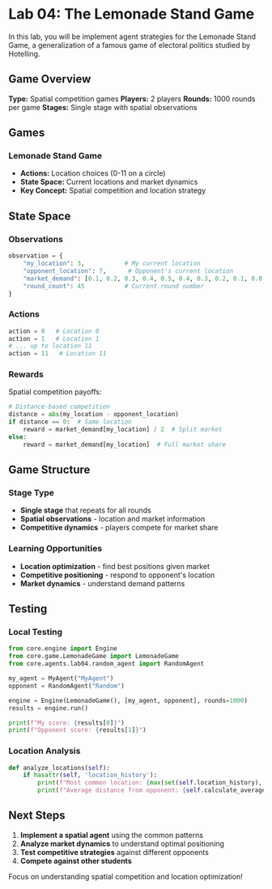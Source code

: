 # Lab 04: The Lemonade Stand Game

In this lab, you will be implement agent strategies for the Lemonade Stand Game,
a generalization of a famous game of electoral politics studied by Hotelling.

## Game Overview

**Type:** Spatial competition games
**Players:** 2 players
**Rounds:** 1000 rounds per game
**Stages:** Single stage with spatial observations

## Games

### Lemonade Stand Game
- **Actions:** Location choices (0-11 on a circle)
- **State Space:** Current locations and market dynamics
- **Key Concept:** Spatial competition and location strategy

## State Space

### Observations
```python
observation = {
    "my_location": 3,           # My current location
    "opponent_location": 7,      # Opponent's current location
    "market_demand": [0.1, 0.2, 0.3, 0.4, 0.5, 0.4, 0.3, 0.2, 0.1, 0.0, 0.0, 0.0],
    "round_count": 45           # Current round number
}
```

### Actions
```python
action = 0   # Location 0
action = 1   # Location 1
# ... up to location 11
action = 11   # Location 11
```

### Rewards
Spatial competition payoffs:
```python
# Distance-based competition
distance = abs(my_location - opponent_location)
if distance == 0:  # Same location
    reward = market_demand[my_location] / 2  # Split market
else:
    reward = market_demand[my_location]  # Full market share
```

## Game Structure

### Stage Type
- **Single stage** that repeats for all rounds
- **Spatial observations** - location and market information
- **Competitive dynamics** - players compete for market share

### Learning Opportunities
- **Location optimization** - find best positions given market
- **Competitive positioning** - respond to opponent's location
- **Market dynamics** - understand demand patterns

## Testing

### Local Testing
```python
from core.engine import Engine
from core.game.LemonadeGame import LemonadeGame
from core.agents.lab04.random_agent import RandomAgent

my_agent = MyAgent("MyAgent")
opponent = RandomAgent("Random")

engine = Engine(LemonadeGame(), [my_agent, opponent], rounds=1000)
results = engine.run()

print(f"My score: {results[0]}")
print(f"Opponent score: {results[1]}")
```

### Location Analysis
```python
def analyze_locations(self):
    if hasattr(self, 'location_history'):
        print(f"Most common location: {max(set(self.location_history), key=self.location_history.count)}")
        print(f"Average distance from opponent: {self.calculate_average_distance()}")
```

## Next Steps

1. **Implement a spatial agent** using the common patterns
2. **Analyze market dynamics** to understand optimal positioning
3. **Test competitive strategies** against different opponents
4. **Compete against other students**

Focus on understanding spatial competition and location optimization! 